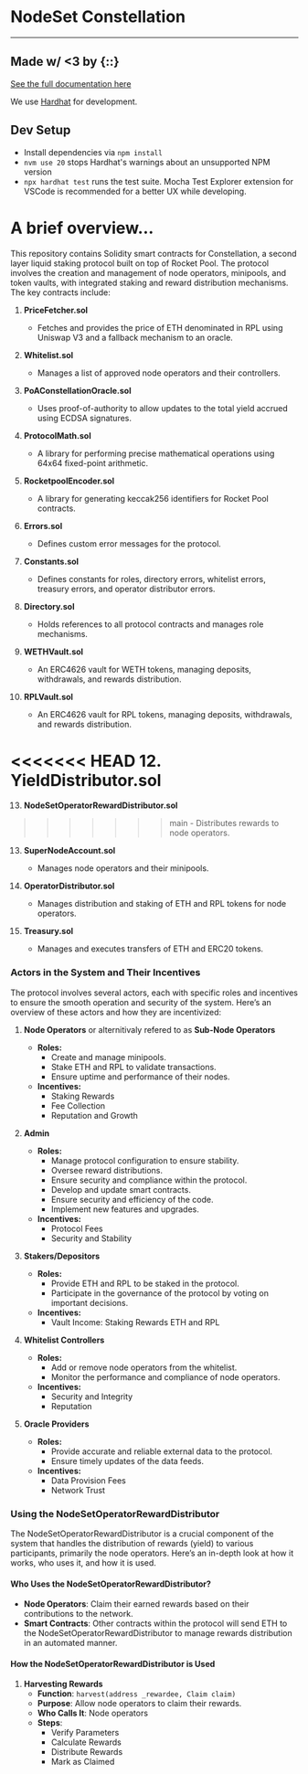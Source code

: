 # NodeSet Constellation
------
Made w/ <3 by {::}
------

[See the full documentation here](https://docs.nodeset.io/constellation/introduction)

We use [Hardhat](https://github.com/NomicFoundation/hardhat) for development.

## Dev Setup

- Install dependencies via `npm install`
- `nvm use 20` stops Hardhat's warnings about an unsupported NPM version
- `npx hardhat test` runs the test suite. Mocha Test Explorer extension for VSCode is recommended for a better UX while developing.

# A brief overview...
This repository contains Solidity smart contracts for Constellation, a second layer liquid staking protocol built on top of Rocket Pool. The protocol involves the creation and management of node operators, minipools, and token vaults, with integrated staking and reward distribution mechanisms. The key contracts include:

1. **PriceFetcher.sol**
   - Fetches and provides the price of ETH denominated in RPL using Uniswap V3 and a fallback mechanism to an oracle.

2. **Whitelist.sol**
   - Manages a list of approved node operators and their controllers.

4. **PoAConstellationOracle.sol**
   - Uses proof-of-authority to allow updates to the total yield accrued using ECDSA signatures.

5. **ProtocolMath.sol**
   - A library for performing precise mathematical operations using 64x64 fixed-point arithmetic.

6. **RocketpoolEncoder.sol**
   - A library for generating keccak256 identifiers for Rocket Pool contracts.

7. **Errors.sol**
   - Defines custom error messages for the protocol.

8. **Constants.sol**
   - Defines constants for roles, directory errors, whitelist errors, treasury errors, and operator distributor errors.

9. **Directory.sol**
   - Holds references to all protocol contracts and manages role mechanisms.

10. **WETHVault.sol**
    - An ERC4626 vault for WETH tokens, managing deposits, withdrawals, and rewards distribution.

11. **RPLVault.sol**
    - An ERC4626 vault for RPL tokens, managing deposits, withdrawals, and rewards distribution.

<<<<<<< HEAD
12. **YieldDistributor.sol**
=======
13. **NodeSetOperatorRewardDistributor.sol**
>>>>>>> main
    - Distributes rewards to node operators.

13. **SuperNodeAccount.sol**
    - Manages node operators and their minipools.

14. **OperatorDistributor.sol**
    - Manages distribution and staking of ETH and RPL tokens for node operators.

15. **Treasury.sol**
    - Manages and executes transfers of ETH and ERC20 tokens.

### Actors in the System and Their Incentives
The protocol involves several actors, each with specific roles and incentives to ensure the smooth operation and security of the system. Here’s an overview of these actors and how they are incentivized:

1. **Node Operators** or alternitivaly refered to as **Sub-Node Operators**
   - **Roles:**
     - Create and manage minipools.
     - Stake ETH and RPL to validate transactions.
     - Ensure uptime and performance of their nodes.
   - **Incentives:**
     - Staking Rewards
     - Fee Collection
     - Reputation and Growth

3. **Admin**
   - **Roles:**
     - Manage protocol configuration to ensure stability.
     - Oversee reward distributions.
     - Ensure security and compliance within the protocol.
     - Develop and update smart contracts.
     - Ensure security and efficiency of the code.
     - Implement new features and upgrades.
   - **Incentives:**
     - Protocol Fees
     - Security and Stability

4. **Stakers/Depositors**
   - **Roles:**
     - Provide ETH and RPL to be staked in the protocol.
     - Participate in the governance of the protocol by voting on important decisions.
   - **Incentives:**
     - Vault Income: Staking Rewards ETH and RPL

5. **Whitelist Controllers**
   - **Roles:**
     - Add or remove node operators from the whitelist.
     - Monitor the performance and compliance of node operators.
   - **Incentives:**
     - Security and Integrity
     - Reputation

6. **Oracle Providers**
   - **Roles:**
     - Provide accurate and reliable external data to the protocol.
     - Ensure timely updates of the data feeds.
   - **Incentives:**
     - Data Provision Fees
     - Network Trust

### Using the NodeSetOperatorRewardDistributor
The NodeSetOperatorRewardDistributor is a crucial component of the system that handles the distribution of rewards (yield) to various participants, primarily the node operators. Here’s an in-depth look at how it works, who uses it, and how it is used.

#### Who Uses the NodeSetOperatorRewardDistributor?
- **Node Operators**: Claim their earned rewards based on their contributions to the network.
- **Smart Contracts**: Other contracts within the protocol will send ETH to the NodeSetOperatorRewardDistributor to manage rewards distribution in an automated manner.

#### How the NodeSetOperatorRewardDistributor is Used
1. **Harvesting Rewards**
   - **Function**: `harvest(address _rewardee, Claim claim)`
   - **Purpose**: Allow node operators to claim their rewards.
   - **Who Calls It**: Node operators
   - **Steps**:
     - Verify Parameters
     - Calculate Rewards
     - Distribute Rewards
     - Mark as Claimed